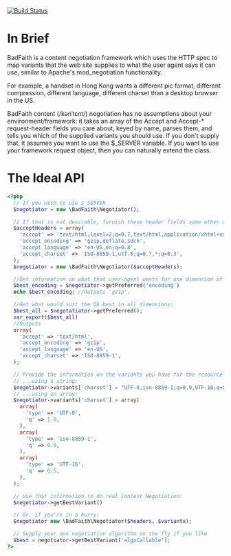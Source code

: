 [![Build Status](https://secure.travis-ci.org/winmillwill/BadFaith.png?branch=master)](http://travis-ci.org/winmillwill/BadFaith)

In Brief
==========
BadFaith is a content negotiation framework which uses the HTTP spec to map variants that the web site supplies to what the user agent says it can use, similar to Apache's mod_negotiation functionality.

For example, a handset in Hong Kong wants a different pic format, different compression, different language, different charset than a desktop browser in the US.

BadFaith content (/kənˈtɛnt/) negotiation has no assumptions about your environment/framework: it takes an array of the Accept and Accept-\* request-header fields you care about, keyed by name, parses them, and tells you which of the supplied variants you should use. If you don't supply that, it assumes you want to use the $\_SERVER variable. If you want to use your framework request object, then you can naturally extend the class.

The Ideal API
==============

```php
<?php
  // If you wish to use $_SERVER
  $negotiator = new \BadFaith\Negotiator();

  // If that is not desirable, furnish these header fields some other way
  $acceptHeaders = array(
    'accept' => 'text/html;level=2;q=0.7,text/html,application/xhtml+xml,application/xml;q=0.9,*/*;q=0.8',
    'accept_encoding' => 'gzip,deflate,sdch',
    'accept_language' => 'en-US,en;q=0.8',
    'accept_charset' => 'ISO-8859-1,utf-8;q=0.7,*;q=0.3',
  );
  $negotiator = new \BadFaith\Negotiator($acceptHeaders);

  //Get information on what that user-agent wants for one dimension of variation:
  $best_encoding = $negotiator->getPreferred('encoding')
  echo $best_encoding; //Outputs 'gzip'.

  //Get what would suit the UA best in all dimensions:
  $best_all = $negotatiator->getPreferred();
  var_export($best_all)
  //Outputs
  array(
    'accept' => 'text/html',
    'accept_encoding' => 'gzip',
    'accept_language' => 'en-US',
    'accept_charset' => 'ISO-8859-1',
  );

  // Provide the information on the variants you have for the resource
  // ...using a string:
  $negotiator->variants['charset'] = "UTF-8,iso-8859-1;q=0.9,UTF-16;q=0.5"
  // ...using an array:
  $negotiator->variants['charset'] = array(
    array(
      'type' => 'UTF-8',
      'q' => 1.0,
    ),
    array(
      'type' => 'iso-8859-1',
      'q' => 0.9,
    ),
    array(
      'type' => 'UTF-16',
      'q' => 0.5,
    ),
  );

  // Use that information to do real Content Negotiation:
  $negotiator->getBestVariant()

  // Or, if you're in a hurry:
  $negotiator new \BadFaith\Negotiator($headers, $variants);

  // Supply your own negotiation algorithm on the fly if you like
  $best = negotiator->getBestVariant('algoCallable');
?>
```
